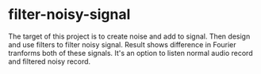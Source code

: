 # filter-noisy-signal
The target of this project is to create noise and add to signal. Then design and use filters to filter noisy signal. Result
shows difference in Fourier tranforms both of these signals. It's an option to listen normal audio record and filtered noisy 
record.
